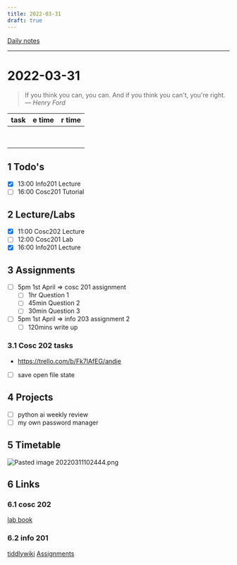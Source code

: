 ```yaml
---
title: 2022-03-31
draft: true
---
```

[Daily notes](out/notes/daily-notes.md)

---

# 2022-03-31
> If you think you can, you can. And if you think you can't, you're right.
> — <cite>Henry Ford</cite>

| task                     | e time | r time |
| ------------------------ | ------ | ------ |
|                          |        |        |
|                          |        |        |
|                          |        |        |
|                          |        |        |
|                          |        |        |
|                          |        |        |
|                          |        |        |
|                          |        |        |
## 1 Todo's
- [x] 13:00 Info201 Lecture
- [ ] 16:00 Cosc201 Tutorial

## 2 Lecture/Labs
- [x] 11:00 Cosc202 Lecture
- [ ] 12:00 Cosc201 Lab
- [x] 16:00 Info201 Lecture

## 3 Assignments
- [ ] 5pm 1st April       ⇒ cosc 201 assignment
	- [ ] 1hr Question 1
	- [ ] 45min Question 2
	- [ ] 30min Question 3
- [ ] 5pm 1st April       ⇒ info 203 assignment 2
	- [ ] 120mins write up

### 3.1 Cosc 202 tasks
- https://trello.com/b/Fk7lAfEG/andie
- [ ] save open file state

## 4 Projects
- [ ] python ai weekly review
- [ ] my own password manager

## 5 Timetable
![Pasted image 20220311102444.png](None)

## 6 Links
### 6.1 cosc 202 
[lab book](https://cosc202.cspages.otago.ac.nz/lab-book/COSC202LabBook.pdf)

### 6.2 info 201
[tiddlywiki](https://isgb.otago.ac.nz/infosci/INFO201/labs_release/raw/master/output/info201_labs.html#)
[Assignments](https://isgb.otago.ac.nz/info201/shared/assignments_release/raw/master/output/INFO201_Assignments.html)
